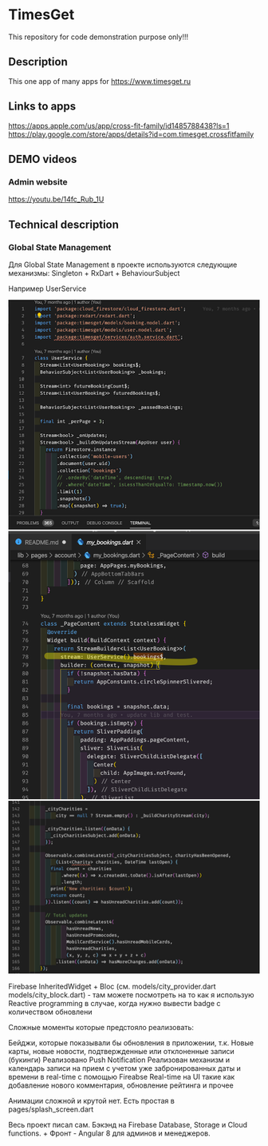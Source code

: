# TimesGet

This repository for code demonstration purpose only!!!

## Description

This one app of many apps for <https://www.timesget.ru>

## Links to apps

<https://apps.apple.com/us/app/cross-fit-family/id1485788438?ls=1>
<https://play.google.com/store/apps/details?id=com.timesget.crossfitfamily>

## DEMO videos

### Admin website
<https://youtu.be/14fc_Rub_1U>

## Technical description

### Global State Management

Для Global State Management в проекте используются следующие механизмы: 
Singleton + RxDart + BehaviourSubject

Например UserService

![alt text](./assets/1.png?raw=true)
![alt text](./assets/2.png?raw=true)
![alt text](./assets/3.png?raw=true)

Firebase
InheritedWidget + Bloc (см. models/city_provider.dart models/city_block.dart) - там можете посмотреть на то как я использую Reactive programming в случае, когда нужно вывести badge с количеством обновлени


Сложные моменты которые предстояло реализовать:

Бейджи, которые показывали бы обновления в приложении, т.к. Новые карты, новые новости, подтвержденные или отклоненные записи (букинги)
Реализовано Push Notification
Реализован механизм и календарь записи на прием с учетом уже забронированных даты и времени в real-time  с помощью Fireabse
Real-time на UI такие как добавление нового комментария, обновление рейтинга и прочее

Анимации сложной и крутой нет. Есть простая в pages/splash_screen.dart

Весь проект писал сам. Бэкэнд на Firebase Database, Storage и Cloud functions. + Фронт - Angular 8 для админов и менеджеров.



